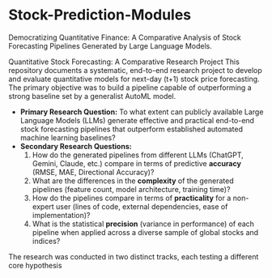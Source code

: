 # Stock-Prediction-Modules
Democratizing Quantitative Finance: A Comparative Analysis of Stock Forecasting Pipelines Generated by Large Language Models.

Quantitative Stock Forecasting: A Comparative Research Project
This repository documents a systematic, end-to-end research project to develop and evaluate quantitative models for next-day (t+1) stock price forecasting. The primary objective was to build a pipeline capable of outperforming a strong baseline set by a generalist AutoML model.

- **Primary Research Question:** To what extent can publicly available Large Language Models (LLMs) generate effective and practical end-to-end stock forecasting pipelines that outperform established automated machine learning baselines?
- **Secondary Research Questions:**
    1. How do the generated pipelines from different LLMs (ChatGPT, Gemini, Claude, etc.) compare in terms of predictive **accuracy** (RMSE, MAE, Directional Accuracy)?
    2. What are the differences in the **complexity** of the generated pipelines (feature count, model architecture, training time)?
    3. How do the pipelines compare in terms of **practicality** for a non-expert user (lines of code, external dependencies, ease of implementation)?
    4. What is the statistical **precision** (variance in performance) of each pipeline when applied across a diverse sample of global stocks and indices?

The research was conducted in two distinct tracks, each testing a different core hypothesis
